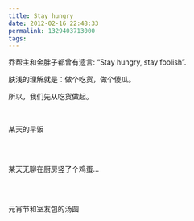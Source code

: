 ```yaml
---
title: Stay hungry
date: 2012-02-16 22:48:33
permalink: 1329403713000
tags:
---
```


乔帮主和金胖子都曾有遗言: “Stay hungry, stay foolish”.

肤浅的理解就是：做个吃货，做个傻瓜。

所以，我们先从吃货做起。

&nbsp;

某天的早饭

<img src="http://farm8.staticflickr.com/7024/6826966805_4b90e79c0b_z.jpg" alt="" />

&nbsp;

某天无聊在厨房竖了个鸡蛋…

<img src="http://farm8.staticflickr.com/7160/6814838299_f215cce6d5_b.jpg" alt="" />

&nbsp;

元宵节和室友包的汤圆

<img src="http://farm8.staticflickr.com/7177/6890148495_a2d595160a_b.jpg" alt="" />
